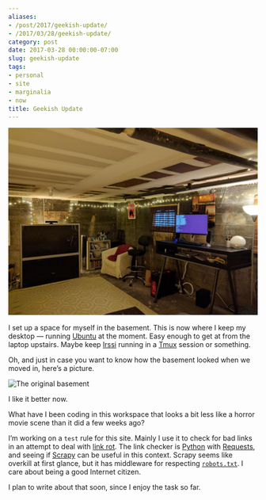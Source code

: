 ```yaml
---
aliases:
- /post/2017/geekish-update/
- /2017/03/28/geekish-update/
category: post
date: 2017-03-28 00:00:00-07:00
slug: geekish-update
tags:
- personal
- site
- marginalia
- now
title: Geekish Update
---
```


![attachments/img/2017/cover-2017-03-28.jpg](../../../attachments/img/2017/cover-2017-03-28.jpg)

I set up a space for myself in the basement. This is now where I keep my desktop — running [Ubuntu](https://www.ubuntu.com/) at the moment. Easy enough to get at from the laptop upstairs. Maybe keep [Irssi](https://irssi.org/) running in a [Tmux](https://tmux.github.io/) session or something.

Oh, and just in case you want to know how the basement looked when we moved in, here’s a picture.

![The original basement](attachments/img/2017/basement-original.jpg)

I like it better now.

What have I been coding in this workspace that looks a bit less like a horror movie scene than it did a few weeks ago?

I’m working on a `test` rule for this site. Mainly I use it to check for bad links in an attempt to deal with [link rot](https://en.wikipedia.org/wiki/Link_rot). The link checker is [Python](https://www.python.org/) with [Requests](http://docs.python-requests.org/en/master/), and seeing if [Scrapy](https://scrapy.org/) can be useful in this context. Scrapy seems like overkill at first glance, but it has middleware for respecting [`robots.txt`](http://www.robotstxt.org/). I care about being a good Internet citizen.

I plan to write about that soon, since I enjoy the task so far.
